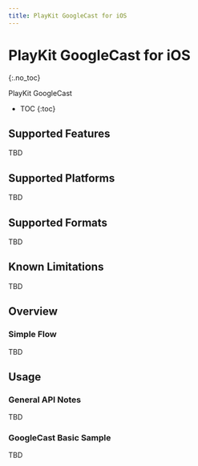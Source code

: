 ```yaml
---
title: PlayKit GoogleCast for iOS
---
```


# PlayKit GoogleCast for iOS

{:.no_toc}

PlayKit GoogleCast

* TOC
{:toc}

## Supported Features  

TBD

## Supported Platforms  

TBD

## Supported Formats  

TBD

## Known Limitations  

TBD

## Overview  

### Simple Flow  

TBD

## Usage  

### General API Notes  

TBD
    


### GoogleCast Basic Sample

TBD
